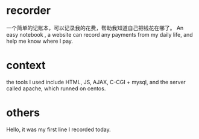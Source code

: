 # recorder
一个简单的记账本，可以记录我的花费，帮助我知道自己把钱花在哪了。 An easy notebook , a website can record any payments from my daily life,  and help  me know where I pay. 

# context
the tools I used include HTML, JS, AJAX, C-CGI + mysql,  and the server called apache, which runned on centos.

# others
Hello, it was my first line I recorded today.